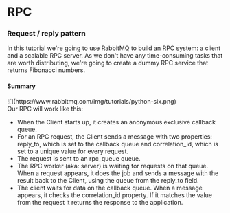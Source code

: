 <h1>RPC</h1>
<h3>Request / reply pattern </h3>
<p>
In this tutorial we're going to use RabbitMQ to build an RPC system: a client and a scalable RPC server. As we don't have any time-consuming tasks that are worth distributing, we're going to create a dummy RPC service that returns Fibonacci numbers.</p>


<h4>Summary</h4>
![](https://www.rabbitmq.com/img/tutorials/python-six.png)

<div>Our RPC will work like this:</div>
<ul>
    <li>When the Client starts up, it creates an anonymous exclusive callback queue.
    
</li>
    <li>For an RPC request, the Client sends a message with two properties: reply_to, which is set to the callback queue and correlation_id, which is set to a unique value for every request.
</li>
    <li>The request is sent to an rpc_queue queue.
</li>
    <li>The RPC worker (aka: server) is waiting for requests on that queue. When a request appears, it does the job and sends a message with the result back to the Client, using the queue from the reply_to field.</li>
    <li>The client waits for data on the callback queue. When a message appears, it checks the correlation_id property. If it matches the value from the request it returns the response to the application.
</li>
</ul>